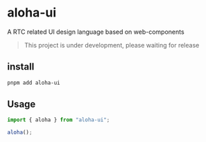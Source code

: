 # aloha-ui

A RTC related UI design language based on web-components

> This project is under development, please waiting for release

## install

```bash
pnpm add aloha-ui
```

## Usage

```ts
import { aloha } from "aloha-ui";

aloha();
```

